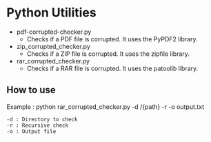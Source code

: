 # Python Utilities

- pdf-corrupted-checker.py
  - Checks if a PDF file is corrupted. It uses the PyPDF2 library.
- zip_corrupted_checker.py
  - Checks if a ZIP file is corrupted. It uses the zipfile library.
- rar_corrupted_checker.py
  - Checks if a RAR file is corrupted. It uses the patoolib library.

## How to use

Example : python rar_corrupted_checker.py -d /{path} -r -o output.txt

    -d : Directory to check
    -r : Recursive check
    -o : Output file
